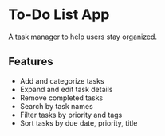 # To-Do List App
A task manager to help users stay organized.

## Features
- Add and categorize tasks
- Expand and edit task details
- Remove completed tasks
- Search by task names
- Filter tasks by priority and tags
- Sort tasks by due date, priority, title


